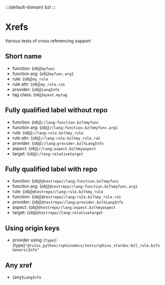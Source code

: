 :::{default-domain} bzl
:::

# Xrefs

Various tests of cross referencing support

## Short name

* function: {obj}`myfunc`
* function arg: {obj}`myfunc.arg1`
* rule: {obj}`my_rule`
* rule attr: {obj}`my_rule.ra1`
* provider: {obj}`LangInfo`
* tag class: {obj}`myext.mytag`

## Fully qualified label without repo

* function: {obj}`//lang:function.bzl%myfunc`
* function arg: {obj}`//lang:function.bzl%myfunc.arg1`
* rule: {obj}`//lang:rule.bzl%my_rule`
* rule attr: {obj}`//lang:rule.bzl%my_rule.ra1`
* provider: {obj}`//lang:provider.bzl%LangInfo`
* aspect: {obj}`//lang:aspect.bzl%myaspect`
* target: {obj}`//lang:relativetarget`

## Fully qualified label with repo

* function: {obj}`@testrepo//lang:function.bzl%myfunc`
* function arg: {obj}`@testrepo//lang:function.bzl%myfunc.arg1`
* rule: {obj}`@testrepo//lang:rule.bzl%my_rule`
* function: {obj}`@testrepo//lang:rule.bzl%my_rule.ra1`
* provider: {obj}`@testrepo//lang:provider.bzl%LangInfo`
* aspect: {obj}`@testrepo//lang:aspect.bzl%myaspect`
* target: {obj}`@testrepo//lang:relativetarget`

## Using origin keys

* provider using `{type}`: {type}`"@rules_python//sphinxdocs/tests/sphinx_stardoc:bzl_rule.bzl%GenericInfo"`

## Any xref

* {any}`LangInfo`
